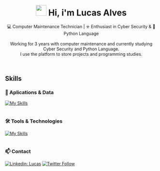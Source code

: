 <h1 align="center"><img src="https://media.giphy.com/media/hvRJCLFzcasrR4ia7z/giphy.gif" width="35"><b> Hi, i'm Lucas Alves</b></h1>

<p align="center">
  💻 Computer Maintenance Technician | ☣️ Enthusiast in Cyber Security & 🐍 Python Language  <br><br>
  Working for 3 years with computer maintenance and currently studying Cyber Security and Python Language.  <br>
  I use the platform to store projects and programming studies.
</p><br>

## Skills

### 🚀 Aplications & Data
[![My Skills](https://skillicons.dev/icons?i=python,html,css,javascript)](https://skillicons.dev)<br><br>

### 🛠️ Tools & Technologies
[![My Skills](https://skillicons.dev/icons?i=vscode,mysql,git,github,kali,linux)](https://skillicons.dev)<br><br>

### 📫 Contact

[![Linkedin: Lucas](https://img.shields.io/badge/-LinkedIn-blue?style=flat-square&logo=Linkedin&logoColor=white&link=https://www.linkedin.com/in/lucasalvessilva2781/)](https://www.linkedin.com/in/lucasalvessilva2781/)
[![Twitter Follow](https://img.shields.io/twitter/follow/alvess_luc?style=social)]({https://twitter.com/alvess_luc}) <br><br>
